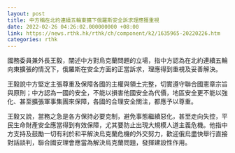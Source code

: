 ```yaml
---
layout: post
title: 中方稱在北約連續五輪東擴下俄羅斯安全訴求理應獲重視
date: 2022-02-26 04:26:02.000000000 +08:00
link: https://news.rthk.hk/rthk/ch/component/k2/1635965-20220226.htm
categories: rthk
---
```


國務委員兼外長王毅，闡述中方對烏克蘭問題的立場，指中方認為在北約連續五輪向東擴張的情況下，俄羅斯在安全方面的正當訴求，理應得到重視及妥善解決。

王毅說中方堅定主張尊重及保障各國的主權與領土完整，切實遵守聯合國憲章宗旨與原則；中方認為一國的安全，不能以損害他國安全為代價，地區安全更不能以強化、甚至擴張軍事集團來保障，各國的合理安全關注，都應予以尊重。

王毅又說，當務之急是各方保持必要克制，避免事態繼續惡化，甚至走向失控，平民生命財產安全應當得到有效保障，尤其要防止出現大規模人道主義危機。他指中方支持及鼓勵一切有利於和平解決烏克蘭危機的外交努力，歡迎俄烏盡快舉行直接對話談判，聯合國安理會應當為解決烏克蘭問題，發揮建設性作用。
